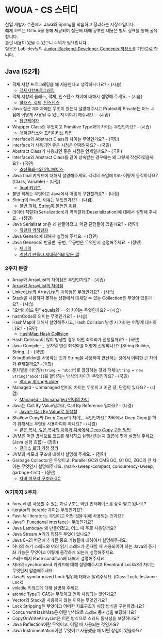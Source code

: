 # WOUA - CS 스터디

신입 개발자 수준에서 Java와 Spring을 학습하고 정리하는 저장소입니다.  
예제 코드는 Github을 통해 제공되며 질문에 대해 공부한 내용은 별도 링크를 통해 공유합니다.  
틀린 내용이 있을 수 있으니 주의가 필요합니다.  
질문은 Lob-dev님의 [Junior-Backend-Developer-Concepts 저장소](https://github.com/Lob-dev/Junior-Backend-Developer-Concepts/blob/main/50_Job%20interview.md)를 기반으로 합니다.

## Java (52개)
- 객체 지향 프로그래밍을 왜 사용한다고 생각하시나요? - (시습)
  - [객체지향프로그래밍](https://swaphome.tistory.com/7) 
- 객체 지향의 클래스, 객체, 인스턴스 차이에 대해서 설명해 주세요. - (시습)
  - [클래스, 객체, 인스턴스](https://swaphome.tistory.com/8)
- Java 접근 제어자에는 무엇이 있는지 설명해주시고 Protect와 Private는 어느 시점에 어떻게 사용될 수 있는지 이야기 해주세요. - (시습)
  - [접근제어자](https://swaphome.tistory.com/9)
- Wrapper Class란 무엇이고 Primitive Type과의 차이는 무엇인가요? - (시습)
  - [래퍼클라스와 프리미티브 타입](https://swaphome.tistory.com/10)
- Interface와 Abstract Class의 차이는 무엇인가요? - (국민)
- Interface가 사용되면 좋은 시점은 언제일까요? - (국민)
- Abstract Class가 사용되면 좋은 시점은 언제일까요? - (국민)
- Interface와 Abstract Class를 같이 상속받는 경우에는 왜 그렇게 작성하였을까요? - (국민)
  - [추상클래스와 인터페이스](https://velog.io/@mxcoogi/%EC%9D%B8%ED%84%B0%ED%8E%98%EC%9D%B4%EC%8A%A4%EC%99%80-%EC%B6%94%EC%83%81%ED%81%B4%EB%9E%98%EC%8A%A4)
- Java final 키워드에 대해서 설명해주세요. 각각의 쓰임에 따라 어떻게 동작하나요? (Class, Variable) - (나겸)
  - [final 키워드](https://nagul2.tistory.com/458)
- 불변 객체는 무엇이고 Java에서 어떻게 구현할까요? - (나겸)
- String이 final인 이유는 무엇인가요? - (나겸)
  - [불변 객체, String이 불변인 이유](https://nagul2.tistory.com/459)
- 데이터 직렬화(Serialization)과 역직렬화(Deserialization)에 대해서 설명해 주세요. - (정민)
- Java Serialization은 왜 만들어졌고, 어떤 단점들이 있을까요? - (정민)
  - [직렬화 역직렬화](https://luxurious-syzygy-94d.notion.site/1a9e21d1cc3d8088b25aea63a924c329?pvs=74)
- Java Generic에 대해서 설명해 주세요. - (정민)
- Java Generic의 반공변, 공변, 무공변은 무엇인지 설명해주세요. - (정민)
  - [제네릭](https://luxurious-syzygy-94d.notion.site/1aae21d1cc3d80429ce0caadd6e7bfd2)
  - [계산기 만들다 제네릭한테 맞은 썰](https://luxurious-syzygy-94d.notion.site/1a5e21d1cc3d8068a9befb26f2ec79bb)

### 2주차 분량
- Array와 ArrayList의 차이점은 무엇인가요? - (시습)
- [Array와 ArrayList의 차이점](https://swaphome.tistory.com/55)
- LinkedList와 ArrayList의 차이점은 무엇인가요? - (시습)
- Stack을 사용하지 못하는 상황에서 대체할 수 있는 Collection은 무엇이 있을까요? - (시습)
- "오버라이드 된" equals와 ==의 차이는 무엇인가요? - (시습)
- hashCode의 의미는 무엇인가요? - (시습)
- HashMap에 대해서 설명해주시고, Hash Collision 발생 시 자바는 어떻게 대처하나요? - (국민)
  - [HashMap Hash Collision](https://velog.io/@mxcoogi/HashMap-HashCollision)
- Hash Collision이 많이 발생할 경우 어떤 최적화가 진행될까요? - (국민)
- Java Compiler는 문자열 연산 최적화를 어떻게 진행하나요? (String Builder, String...) - (국민)
- SringBuilder를 사용하는 것과 String을 사용하여 연산하는 것에서 어떠한 큰 차이가 존재할까요? -(국민)
- 문자열을 리터럴(`string = "abcd"`)로 할당하는 것과 객체(`string = new String("abcd")`)로 할당하는 방식의 차이가 무엇인가요? - (국민)
  - [String StringBuilder](https://velog.io/@mxcoogi/String%EA%B3%BC-String-%EC%97%B0%EC%82%B0%EC%9D%98-%EC%B5%9C%EC%A0%81%ED%99%94)
- Managed - Unmanaged 언어의 차이는 무엇이고 어떤 장, 단점이 있나요? - (나겸)
  - [Managed - Unmanaged 언어의 차이](https://nagul2.tistory.com/473)
- Java는 Call By Value일까요, Call By Reference 일까요? - (나겸)
  - [Java는 Call By Value로 동작함](https://nagul2.tistory.com/474)
- Shallow Copy와 Deep Copy의 차이는 무엇인가요? 자바에서 Deep Copy를 하기 위해서는 무엇을 사용하여야 하나요? - (나겸)
  - [얕은 복사, 깊은 복사의 차이와 자바에서 Deep Copy 구현 방법](https://nagul2.tistory.com/475)
- JVM은 어떤 방식으로 코드를 해석하고 실행시키는지 흐름에 맞게 설명해 주세요. (Java 실행 흐름) - (정민)
  - [클래스 로딩 과정 정리](https://luxurious-syzygy-94d.notion.site/1b5e21d1cc3d80ae803eefb82daea6c3)
- JVM의 메모리 구조에 대해서 설명해 주세요. - (정민)
- Garbage Collector은 무엇이고, Parallel GC와 CMS GC, G1 GC, ZGC의 큰 차이는 무엇인지 설명해주세요. (mark-sweep-compact, concurrency-sweep, garbage-first) - (정민)
  - [자바 메모리 구조와 GC](https://luxurious-syzygy-94d.notion.site/Java-Memory-GC-19ee21d1cc3d8095ac8ee0abfc45252c)

### 여기까지 2주차
- foreach를 사용할 수 있는 자료구조는 어떤 인터페이스를 상속 받고 있나요?
- iterator와 iterable 차이는 무엇인가요?
- Fast-fail iterator는 무엇이고 어떤 것을 위해 사용되는 건가요?
- Java의 Functional interface는 무엇인가요?
- Java Lambda는 왜 만들어졌고, 어느 때 주로 사용할까요?
- Java Stream API의 특징은 무엇이 있나요?
- Java 8~21 버전에 추가된 중요 기능들에 대하여서 설명해주세요.
- 하나의 쓰기 스레드와 여러 읽기 스레드가 존재할 때 사용되어야 하는 Java의 동기화 기능은 무엇이고 어떻게 동작하게 되는지 설명해주세요.
- 스레드에서 Race condition에 대해서 설명해주세요.
- 자바의 synchronized 키워드에 대해 설명해주시고 Reentrant Lock와의 차이는 무엇인지 말씀해주세요.
- Java의 synchronized Lock 범위에 대해서 알려주세요. (Class Lock, Instance Lock)
- volatile 키워드에 대해 설명해 주세요.
- atomic Type과 CAS는 무엇이고 언제 사용되는 것인가요?
- Vector와 Stack을 사용하지 않는 이유는 무엇인가요?
- Lock Stripping은 무엇이고 어떠한 자료구조가 해당 방식을 구현하였나요?
- ConcurrentHashMap은 어떤 방식으로 스레드 동시성을 보장하나요?
- CopyOnWriteArrayList은 어떤 방식으로 스레드 동시성을 보장하나요?
- Java Reflection이란 무엇이고, 어떨 때 사용되는 것인가요?
- Java Instrumentation이란 무엇이고 사용했을 때 어떤 장점이 있을까요?
